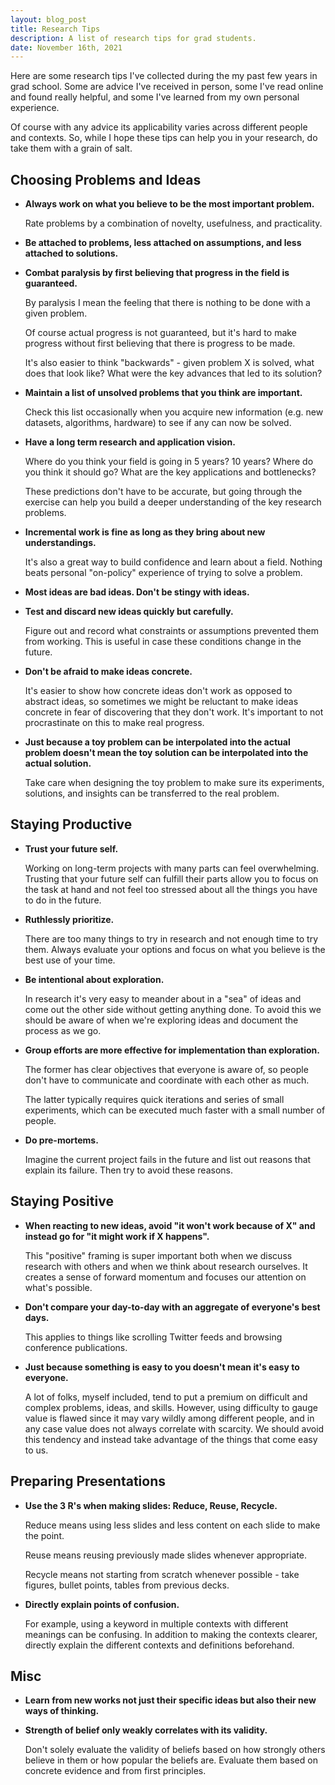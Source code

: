 ```yaml
---
layout: blog_post
title: Research Tips
description: A list of research tips for grad students.
date: November 16th, 2021
---
```


Here are some research tips I've collected during the my past few years in grad school.
Some are advice I've received in person, some I've read online and found really helpful, and some I've learned from my own personal experience.

Of course with any advice its applicability varies across different people and contexts.
So, while I hope these tips can help you in your research, do take them with a grain of salt.

## Choosing Problems and Ideas

- **Always work on what you believe to be the most important problem.**

  Rate problems by a combination of novelty, usefulness, and practicality. 

- **Be attached to problems, less attached on assumptions, and less attached to solutions.**

- **Combat paralysis by first believing that progress in the field is guaranteed.**

  By paralysis I mean the feeling that there is nothing to be done with a given problem.

  Of course actual progress is not guaranteed, but it's hard to make progress without first believing that there is progress to be made.

  It's also easier to think "backwards" - given problem X is solved, what does that look like? What were the key advances that led to its solution?

- **Maintain a list of unsolved problems that you think are important.**

  Check this list occasionally when you acquire new information (e.g. new datasets, algorithms, hardware) to see if any can now be solved.

- **Have a long term research and application vision.**

  Where do you think your field is going in 5 years? 10 years? Where do you think it should go? What are the key applications and bottlenecks?
  
  These predictions don't have to be accurate, but going through the exercise can help you build a deeper understanding of the key research problems.

- **Incremental work is fine as long as they bring about new understandings.**
    
  It's also a great way to build confidence and learn about a field. Nothing beats personal "on-policy" experience of trying to solve a problem.

- **Most ideas are bad ideas. Don't be stingy with ideas.**

- **Test and discard new ideas quickly but carefully.**

  Figure out and record what constraints or assumptions prevented them from working. This is useful in case these conditions change in the future.

- **Don't be afraid to make ideas concrete.**
  
  It's easier to show how concrete ideas don't work as opposed to abstract ideas, so sometimes we might be reluctant to make ideas concrete in fear of discovering that they don't work. It's important to not procrastinate on this to make real progress.
  
- **Just because a toy problem can be interpolated into the actual problem doesn't mean the toy solution can be interpolated into the actual solution.**

  Take care when designing the toy problem to make sure its experiments, solutions, and insights can be transferred to the real problem. 

## Staying Productive

- **Trust your future self.**

  Working on long-term projects with many parts can feel overwhelming. Trusting that your future self can fulfill their parts allow you to focus on the task at hand and not feel too stressed about all the things you have to do in the future.

- **Ruthlessly prioritize.**

  There are too many things to try in research and not enough time to try them. Always evaluate your options and focus on what you believe is the best use of your time.

- **Be intentional about exploration.**

  In research it's very easy to meander about in a "sea" of ideas and come out the other side without getting anything done. To avoid this we should be aware of when we're exploring ideas and document the process as we go.

- **Group efforts are more effective for implementation than exploration.**

  The former has clear objectives that everyone is aware of, so people don't have to communicate and coordinate with each other as much. 

  The latter typically requires quick iterations and series of small experiments, which can be executed much faster with a small number of people.  

- **Do pre-mortems.**

  Imagine the current project fails in the future and list out reasons that explain its failure. Then try to avoid these reasons.

## Staying Positive

- **When reacting to new ideas, avoid "it won't work because of X" and instead go for "it might work if X happens".**

  This "positive" framing is super important both when we discuss research with others and when we think about research ourselves. It creates a sense of forward momentum and focuses our attention on what's possible.

- **Don't compare your day-to-day with an aggregate of everyone's best days.**

  This applies to things like scrolling Twitter feeds and browsing conference publications.

- **Just because something is easy to you doesn't mean it's easy to everyone.**

  A lot of folks, myself included, tend to put a premium on difficult and complex problems, ideas, and skills. However, using difficulty to gauge value is flawed since it may vary wildly among different people, and in any case value does not always correlate with scarcity. We should avoid this tendency and instead take advantage of the things that come easy to us.

## Preparing Presentations

- **Use the 3 R's when making slides: Reduce, Reuse, Recycle.**

  Reduce means using less slides and less content on each slide to make the point.

  Reuse means reusing previously made slides whenever appropriate. 

  Recycle means not starting from scratch whenever possible - take figures, bullet points, tables from previous decks.

- **Directly explain points of confusion.**

  For example, using a keyword in multiple contexts with different meanings can be confusing. 
  In addition to making the contexts clearer, directly explain the different contexts and definitions beforehand.

## Misc

- **Learn from new works not just their specific ideas but also their new ways of thinking.**

- **Strength of belief only weakly correlates with its validity.**

  Don't solely evaluate the validity of beliefs based on how strongly others believe in them or how popular the beliefs are. Evaluate them based on concrete evidence and from first principles.
